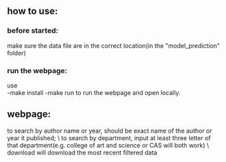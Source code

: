 ## how to use:
### before started:
make sure the data file are in the correct location(in the "model_prediction" folder)

### run the webpage:
use \
-make install
-make run
to run the webpage and open locally.

## webpage:
to search by author name or year, should be exact name of the author or year it published; \ 
to search by department, input at least three letter of that department(e.g. college of art and science or CAS will both work) \ 
download will download the most recent filtered data
